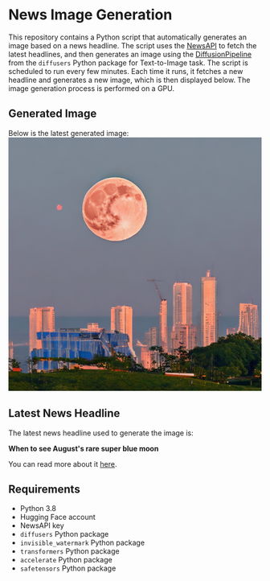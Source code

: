 # News Image Generation
This repository contains a Python script that automatically generates an image based on a news headline. The script uses the [NewsAPI](https://newsapi.org/) to fetch the latest headlines, and then generates an image using the [DiffusionPipeline](https://github.com/huggingface/diffusers) from the `diffusers` Python package for Text-to-Image task.
The script is scheduled to run every few minutes. Each time it runs, it fetches a new headline and generates a new image, which is then displayed below. The image generation process is performed on a GPU.

## Generated Image
Below is the latest generated image:
![Generated Image](image.png)

## Latest News Headline
The latest news headline used to generate the image is:

**When to see August's rare super blue moon**

You can read more about it [here](https://news.google.com/rss/articles/CBMitwFBVV95cUxPSVlRV1UyNWJuRWNXeGd5RkljMzJNTnJEYWJIQzQ3Mm1UdUxVN3NUZ3FvZC11ajRHSlFXd18tY29kT0FvZHpuZG4tcjRKbG1zbF9pcTEteXJZemVhUXh0MTFPUlNQelB1RUhmMkRKOC0wVWNXQ1lFaWlWeWZfa3Vka1gzTTZDQ2tCR0JUOVptMnZfWlV3ek5Gdmh3MEpGdmFKaHhkd1V2akFQMUN2LVduUFl3ZXByU3c?oc=5).

## Requirements
- Python 3.8
- Hugging Face account
- NewsAPI key
- `diffusers` Python package
- `invisible_watermark` Python package
- `transformers` Python package
- `accelerate` Python package
- `safetensors` Python package
